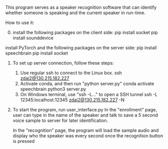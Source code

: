 This program serves as a speaker recognition software that can identify whether someone is speaking and the current speaker in run-time. 

How to use it:

0. install the following packages on the client side:
    pip install socket
    pip install sounddevice

  install PyTorch and the following packages on the server side:
    pip install speechbrain
    pip install socket

1. To set up server connection, follow these steps:
    1. Use regular ssh to connect to the Linux box. 
	    ssh zdai2@130.215.182.227
    2. Activate conda, and then run "python server.py"
	    conda activate speechbrain
	    python3 server.py
    3. On Windows terminal, use "ssh -L..." to open a SSH tunnel
	    ssh -L 12345:localhost:12345 zdai2@130.215.182.227 -N

2. To start the program, run user_interface.py
    In the "enrollment" page, user can type in the name of the speaker and talk to save a 5 second voice sample to server for later identification.

    In the "recognition" page, the program will load the sample audio and display who the speaker was every second once the recognition button is pressed
